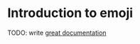 # Introduction to emoji

TODO: write [great documentation](http://jacobian.org/writing/what-to-write/)
